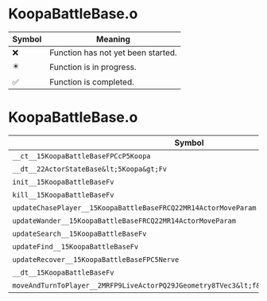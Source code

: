 # KoopaBattleBase.o
| Symbol | Meaning 
| ------------- | ------------- 
| :x: | Function has not yet been started. 
| :eight_pointed_black_star: | Function is in progress. 
| :white_check_mark: | Function is completed. 


# KoopaBattleBase.o
| Symbol | Decompiled? |
| ------------- | ------------- |
| `__ct__15KoopaBattleBaseFPCcP5Koopa` | :x: |
| `__dt__22ActorStateBase&lt;5Koopa&gt;Fv` | :x: |
| `init__15KoopaBattleBaseFv` | :x: |
| `kill__15KoopaBattleBaseFv` | :x: |
| `updateChasePlayer__15KoopaBattleBaseFRCQ22MR14ActorMoveParam` | :x: |
| `updateWander__15KoopaBattleBaseFRCQ22MR14ActorMoveParam` | :x: |
| `updateSearch__15KoopaBattleBaseFv` | :x: |
| `updateFind__15KoopaBattleBaseFv` | :x: |
| `updateRecover__15KoopaBattleBaseFPC5Nerve` | :x: |
| `__dt__15KoopaBattleBaseFv` | :x: |
| `moveAndTurnToPlayer__2MRFP9LiveActorPQ29JGeometry8TVec3&lt;f&gt;RCQ22MR14ActorMoveParam` | :x: |
